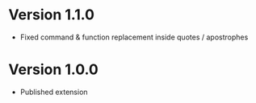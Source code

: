 # Version 1.1.0
- Fixed command & function replacement inside quotes / apostrophes

# Version 1.0.0
- Published extension